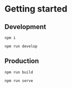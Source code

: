 # Getting started

## Development

```
npm i
```

```
npm run develop
```

## Production

```
npm run build
```

```
npm run serve
```
